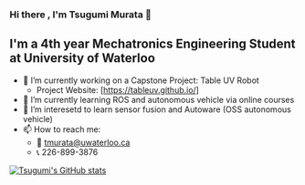 ### Hi there , I'm Tsugumi Murata 👋



## I'm a 4th year Mechatronics Engineering Student at University of Waterloo

- 🔭 I’m currently working on a Capstone Project: Table UV Robot
  - Project Website: [https://tableuv.github.io/]
- 🌱 I’m currently learning ROS and autonomous vehicle via online courses
- :thinking: I’m interesetd to learn sensor fusion and Autoware (OSS autonomous vehicle)
- 📫 How to reach me: 
  - :email:  tmurata@uwaterloo.ca 
  - :telephone_receiver: 226-899-3876

[![Tsugumi's GitHub stats](https://github-readme-stats.vercel.app/api?username=tmurata293&count_private=true)](https://github.com/anuraghazra/github-readme-stats)

